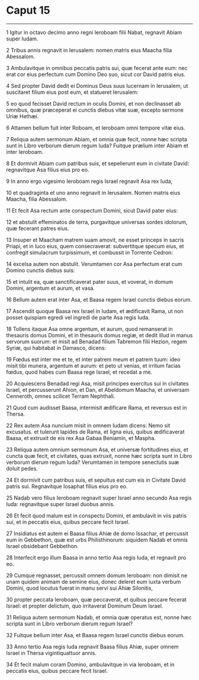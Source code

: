 # Caput 15

***

1 Igitur in octavo decimo anno regni Ieroboam filii Nabat, regnavit Abiam super Iudam.

2 Tribus annis regnavit in Ierusalem: nomen matris eius Maacha filia Abessalom.

3 Ambulavitque in omnibus peccatis patris sui, quæ fecerat ante eum: nec erat cor eius perfectum cum Domino Deo suo, sicut cor David patris eius.

4 Sed propter David dedit ei Dominus Deus suus lucernam in Ierusalem, ut suscitaret filium eius post eum, et statueret Ierusalem:

5 eo quod fecisset David rectum in oculis Domini, et non declinasset ab omnibus, quæ præceperat ei cunctis diebus vitæ suæ, excepto sermone Uriæ Hethæi.

6 Attamen bellum fuit inter Roboam, et Ieroboam omni tempore vitæ eius.

7 Reliqua autem sermonum Abiam, et omnia quæ fecit, nonne hæc scripta sunt in Libro verborum dierum regum Iuda? Fuitque prælium inter Abiam et inter Ieroboam.

8 Et dormivit Abiam cum patribus suis, et sepelierunt eum in civitate David: regnavitque Asa filius eius pro eo.

9 In anno ergo vigesimo Ieroboam regis Israel regnavit Asa rex Iuda,

10 et quadraginta et uno anno regnavit in Ierusalem. Nomen matris eius Maacha, filia Abessalom.

11 Et fecit Asa rectum ante conspectum Domini, sicut David pater eius:

12 et abstulit effeminatos de terra, purgavitque universas sordes idolorum, quæ fecerant patres eius.

13 Insuper et Maacham matrem suam amovit, ne esset princeps in sacris Priapi, et in luco eius, quem consecraverat: subvertitque specum eius, et confregit simulacrum turpissimum, et combussit in Torrente Cedron:

14 excelsa autem non abstulit. Verumtamen cor Asa perfectum erat cum Domino cunctis diebus suis:

15 et intulit ea, quæ sanctificaverat pater suus, et voverat, in domum Domini, argentum et aurum, et vasa.

16 Bellum autem erat inter Asa, et Baasa regem Israel cunctis diebus eorum.

17 Ascendit quoque Baasa rex Israel in Iudam, et ædificavit Rama, ut non posset quispiam egredi vel ingredi de parte Asa regis Iuda.

18 Tollens itaque Asa omne argentum, et aurum, quod remanserat in thesauris domus Domini, et in thesauris domus regiæ, et dedit illud in manus servorum suorum: et misit ad Benadad filium Tabremon filii Hezion, regem Syriæ, qui habitabat in Damasco, dicens:

19 Fœdus est inter me et te, et inter patrem meum et patrem tuum: ideo misit tibi munera, argentum et aurum: et peto ut venias, et irritum facias fœdus, quod habes cum Baasa rege Israel, et recedat a me.

20 Acquiescens Benadad regi Asa, misit principes exercitus sui in civitates Israel, et percusserunt Ahion, et Dan, et Abeldomum Maacha, et universam Cenneroth, omnes scilicet Terram Nephthali.

21 Quod cum audisset Baasa, intermisit ædificare Rama, et reversus est in Thersa.

22 Rex autem Asa nuncium misit in omnem Iudam dicens: Nemo sit excusatus. et tulerunt lapides de Rama, et ligna eius, quibus ædificaverat Baasa, et extruxit de eis rex Asa Gabaa Beniamin, et Maspha.

23 Reliqua autem omnium sermonum Asa, et universæ fortitudines eius, et cuncta quæ fecit, et civitates, quas extruxit, nonne hæc scripta sunt in Libro verborum dierum regum Iuda? Verumtamen in tempore senectutis suæ doluit pedes.

24 Et dormivit cum patribus suis, et sepultus est cum eis in Civitate David patris sui. Regnavitque Iosaphat filius eius pro eo.

25 Nadab vero filius Ieroboam regnavit super Israel anno secundo Asa regis Iuda: regnavitque super Israel duobus annis.

26 Et fecit quod malum est in conspectu Domini, et ambulavit in viis patris sui, et in peccatis eius, quibus peccare fecit Israel.

27 Insidiatus est autem ei Baasa filius Ahiæ de domo Issachar, et percussit eum in Gebbethon, quæ est urbs Philisthinorum: siquidem Nadab et omnis Israel obsidebant Gebbethon.

28 Interfecit ergo illum Baasa in anno tertio Asa regis Iuda, et regnavit pro eo.

29 Cumque regnasset, percussit omnem domum Ieroboam: non dimisit ne unam quidem animam de semine eius, donec deleret eum iuxta verbum Domini, quod locutus fuerat in manu servi sui Ahiæ Silonitis,

30 propter peccata Ieroboam, quæ peccaverat, et quibus peccare fecerat Israel: et propter delictum, quo irritaverat Dominum Deum Israel.

31 Reliqua autem sermonum Nadab, et omnia quæ operatus est, nonne hæc scripta sunt in Libro verborum dierum regum Israel?

32 Fuitque bellum inter Asa, et Baasa regem Israel cunctis diebus eorum.

33 Anno tertio Asa regis Iuda regnavit Baasa filius Ahiæ, super omnem Israel in Thersa vigintiquattuor annis.

34 Et fecit malum coram Domino, ambulavitque in via Ieroboam, et in peccatis eius, quibus peccare fecit Israel.

